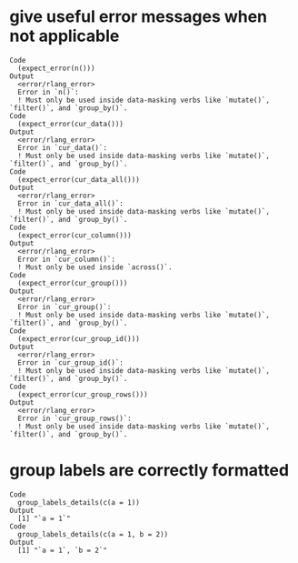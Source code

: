 # give useful error messages when not applicable

    Code
      (expect_error(n()))
    Output
      <error/rlang_error>
      Error in `n()`:
      ! Must only be used inside data-masking verbs like `mutate()`, `filter()`, and `group_by()`.
    Code
      (expect_error(cur_data()))
    Output
      <error/rlang_error>
      Error in `cur_data()`:
      ! Must only be used inside data-masking verbs like `mutate()`, `filter()`, and `group_by()`.
    Code
      (expect_error(cur_data_all()))
    Output
      <error/rlang_error>
      Error in `cur_data_all()`:
      ! Must only be used inside data-masking verbs like `mutate()`, `filter()`, and `group_by()`.
    Code
      (expect_error(cur_column()))
    Output
      <error/rlang_error>
      Error in `cur_column()`:
      ! Must only be used inside `across()`.
    Code
      (expect_error(cur_group()))
    Output
      <error/rlang_error>
      Error in `cur_group()`:
      ! Must only be used inside data-masking verbs like `mutate()`, `filter()`, and `group_by()`.
    Code
      (expect_error(cur_group_id()))
    Output
      <error/rlang_error>
      Error in `cur_group_id()`:
      ! Must only be used inside data-masking verbs like `mutate()`, `filter()`, and `group_by()`.
    Code
      (expect_error(cur_group_rows()))
    Output
      <error/rlang_error>
      Error in `cur_group_rows()`:
      ! Must only be used inside data-masking verbs like `mutate()`, `filter()`, and `group_by()`.

# group labels are correctly formatted

    Code
      group_labels_details(c(a = 1))
    Output
      [1] "`a = 1`"
    Code
      group_labels_details(c(a = 1, b = 2))
    Output
      [1] "`a = 1`, `b = 2`"

